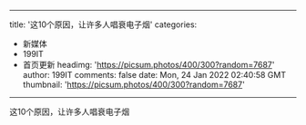 
---
title: '这10个原因，让许多人唱衰电子烟'
categories: 
 - 新媒体
 - 199IT
 - 首页更新
headimg: 'https://picsum.photos/400/300?random=7687'
author: 199IT
comments: false
date: Mon, 24 Jan 2022 02:40:58 GMT
thumbnail: 'https://picsum.photos/400/300?random=7687'
---

<div>   
这10个原因，让许多人唱衰电子烟  
</div>
            